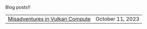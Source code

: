 Blog posts!!

| | |
|:--- | --:|
| [Misadventures in Vulkan Compute](blogposts/vlkfcnet.html) | October 11, 2023 |